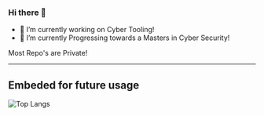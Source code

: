 ### Hi there 👋

<!--
**TyChurch1996/TyChurch1996** is a ✨ _special_ ✨ repository because its `README.md` (this file) appears on your GitHub profile.

Here are some ideas to get you started:


- 👯 I’m looking to collaborate on ...
- 🤔 I’m looking for help with ...
- 💬 Ask me about ...
- 📫 How to reach me: ...
- 😄 Pronouns: ...
- ⚡ Fun fact: ...
-->
- 🔭 I’m currently working on Cyber Tooling!
- 🌱 I’m currently Progressing towards a Masters in Cyber Security!

Most Repo's are Private!

-------------------------
Embeded for future usage
-------------------------

![Top Langs](https://github-readme-stats.vercel.app/api/top-langs/?username=tychurch1996&layout=compact)
